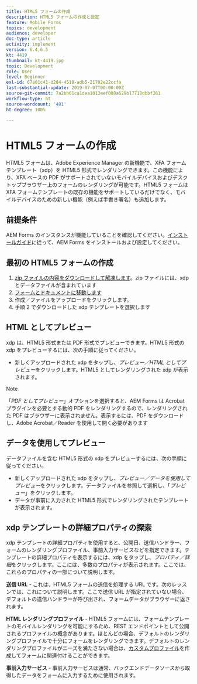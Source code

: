 ```yaml
---
title: HTML5 フォームの作成
description: HTML5 フォームの作成と設定
feature: Mobile Forms
topics: development
audience: developer
doc-type: article
activity: implement
version: 6.4,6.5
kt: 4419
thumbnail: kt-4419.jpg
topic: Development
role: User
level: Beginner
exl-id: 67a01c41-d284-4518-adb5-21702e22ccfa
last-substantial-update: 2019-07-07T00:00:00Z
source-git-commit: 7a2bb61ca1dea1013eef088a629b17718dbbf381
workflow-type: ht
source-wordcount: '481'
ht-degree: 100%

---
```


# HTML5 フォームの作成

HTML5 フォームは、Adobe Experience Manager の新機能で、XFA フォームテンプレート（xdp）を HTML5 形式でレンダリングできます。この機能により、XFA ベースの PDF がサポートされていないモバイルデバイスおよびデスクトップブラウザー上のフォームのレンダリングが可能です。HTML5 フォームは XFA フォームテンプレートの既存の機能をサポートしているだけでなく、モバイルデバイスのための新しい機能（例えば手書き署名）も追加します。

## 前提条件

AEM Forms のインスタンスが機能していることを確認してください。[インストールガイド](https://experienceleague.adobe.com/docs/experience-manager-65/forms/install-aem-forms/osgi-installation/installing-configuring-aem-forms-osgi.html?lang=ja)に従って、AEM Forms をインストールおよび設定してください。

## 最初の HTML5 フォームの作成

1. [zip ファイルの内容をダウンロードして解凍します](assets/assets.zip)。zip ファイルには、xdp とデータファイルが含まれています
2. [フォームとドキュメントに移動します](http://localhost:4502/aem/forms.html/content/dam/formsanddocuments)
3. 作成／ファイルをアップロードをクリックします。
4. 手順 2 でダウンロードした xdp テンプレートを選択します

## HTML としてプレビュー

xdp は、HTML5 形式または PDF 形式でプレビューできます。HTML5 形式の xdp をプレビューするには、次の手順に従ってください。

* 新しくアップロードされた xdp をタップし、_プレビュー／HTML としてプレビュー_&#x200B;をクリックします。HTML5 としてレンダリングされた xdp が表示されます。

>[!NOTE]
>「_PDF としてプレビュー_」オプションを選択すると、AEM Forms は Acrobat プラグインを必要とする動的 PDF をレンダリングするので、レンダリングされた PDF はブラウザーに表示されません。表示するには、PDF をダウンロードし、Adobe Acrobat／Reader を使用して開く必要があります


## データを使用してプレビュー

データファイルを含む HTML5 形式の xdp をプレビューするには、次の手順に従ってください。

* 新しくアップロードされた xdp をタップし、_プレビュー／データを使用してプレビュー_&#x200B;をクリックします。データファイルを参照して選択し、「_プレビュー_」をクリックします。
* データが事前に入力された HTML5 形式でレンダリングされたテンプレートが表示されます。

## xdp テンプレートの詳細プロパティの探索

xdp テンプレートの詳細プロパティを使用すると、公開日、送信ハンドラー、フォームのレンダリングプロファイル、事前入力サービスなどを指定できます。テンプレートの詳細プロパティを表示するには、xdp をタップし、_プロパティ／詳細_&#x200B;をクリックします。ここには、多数のプロパティが表示されます。ここでは、これらのプロパティの一部について説明します。

**送信 URL** - これは、HTML5 フォームの送信を処理する URL です。次のレッスンでは、これについて説明します。ここで送信 URL が指定されていない場合、デフォルトの送信ハンドラーが呼び出され、フォームデータがブラウザーに返されます。

**HTML レンダリングプロファイル** - HTML5 フォームには、フォームテンプレートのモバイルレンダリングを可能にするため、REST エンドポイントとして公開されるプロファイルの概念があります。ほとんどの場合、デフォルトのレンダリングプロファイルで十分にフォームをレンダリングできます。デフォルトのレンダリングプロファイルがニーズを満たさない場合は、[カスタムプロファイル](https://experienceleague.adobe.com/docs/experience-manager-64/forms/html5-forms/custom-profile.html?lang=ja)を作成してフォームに関連付けることができます。

**事前入力サービス** - 事前入力サービスは通常、バックエンドデータソースから取得したデータをフォームに入力するために使用されます。
